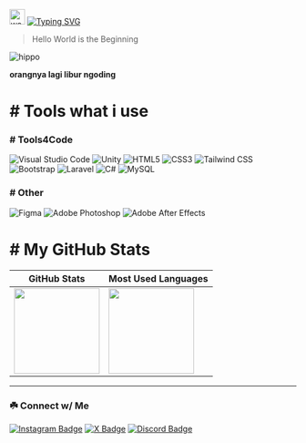 <img src="https://user-images.githubusercontent.com/72663882/171687151-bb31c996-c9d2-49c8-b593-734946893b23.gif" alt="waving hand gif" aria-hidden="true" width="27" /> [![Typing SVG](https://readme-typing-svg.herokuapp.com?font=JetBrains+Mono&weight=700&size=25&duration=2500&pause=1000&color=9BEC00&vCenter=true&random=false&width=200&height=25&lines=Hello!;I'm+Ripunn)](https://git.io/typing-svg)


> Hello World is the Beginning

![hippo](https://user-images.githubusercontent.com/73097560/115834477-dbab4500-a447-11eb-908a-139a6edaec5c.gif)

**orangnya lagi libur ngoding**

<!-- **Let's code together!** -->

# #️ Tools what i use

### #️ Tools4Code
<!-- ![Visual Studio Code](https://img.shields.io/badge/Visual%20Studio%20Code-%29D337BA.svg?style=for-the-badge&logo=vsc&logoColor=white) -->
![Visual Studio Code](https://img.shields.io/badge/Visual_Studio_Code-0078d7.svg?style=for-the-badge&logo=visual-studio-code&logoColor=white)
![Unity](https://img.shields.io/badge/Unity-777777.svg?style=for-the-badge&logo=unity&logoColor=white)
![HTML5](https://img.shields.io/badge/html5-%23E34F26.svg?style=for-the-badge&logo=html5&logoColor=white)
![CSS3](https://img.shields.io/badge/css3-%231572B6.svg?style=for-the-badge&logo=css3&logoColor=white)
![Tailwind CSS](https://img.shields.io/badge/tailwindcss-%2338B2AC.svg?style=for-the-badge&logo=tailwind-css&logoColor=white)
![Bootstrap](https://img.shields.io/badge/bootstrap-%23563D7C.svg?style=for-the-badge&logo=bootstrap&logoColor=white)
![Laravel](https://img.shields.io/badge/laravel-%23FF2D20.svg?style=for-the-badge&logo=laravel&logoColor=white)
![C#](https://img.shields.io/badge/C%23-239120.svg?style=for-the-badge&logo=c-sharp&logoColor=white)
![MySQL](https://img.shields.io/badge/mysql-D1E9F6.svg?style=for-the-badge&logo=mysql&logoColor=black)

### #️ Other
![Figma](https://img.shields.io/badge/figma-eaeaea.svg?style=for-the-badge&logo=figma&logoColor=black)
![Adobe Photoshop](https://img.shields.io/badge/Adobe%20Photoshop-161D6F.svg?style=for-the-badge&logo=Adobe%20Photoshop&logoColor=white)
![Adobe After Effects](https://img.shields.io/badge/Adobe%20After%20Effects-1230AE.svg?style=for-the-badge&logo=Adobe%20After%20Effects&logoColor=white)

# #️ My GitHub Stats

| GitHub Stats | Most Used Languages |
|---|---|
| <img height="150" src="https://github-readme-stats.vercel.app/api?username=rivanfadlani&show_icons=true&theme=monokai&rank_icon=github&icon_color=9BEC00&hide_border=true&hide_title=true&ring_color=9BEC00&bg_color=0D1117"/> | <img height="150" src="https://github-readme-stats.vercel.app/api/top-langs/?username=rivanfadlani&layout=compact&theme=monokai&count_private=true&hide_border=true&hide_title=true&bg_color=0D1117"/> |


<!-- | <img src="https://listemoji.com/img/emoji/using/large-red-circle-1f534-microsoft.png" width="9" height="9"/> Commit History |
|---|
| <img src="https://github-readme-activity-graph.vercel.app/graph?username=ihwan4rfa&theme=xcode&hide_border=true&area=true&area_color=F1E05A&point=F8302E&bg_color=0D1117&hide_title=true&line=ffffff&height=300&days=30&color=ffffff" /> | -->

<hr>

### ☘️ Connect w/ Me

[![Instagram Badge](https://img.shields.io/badge/-vvann.v_-FF407D.svg?style=for-the-badge&logo=instagram&logoColor=white)](https://www.instagram.com/vvann.v_/)
[![X Badge](https://img.shields.io/badge/-ripunn_-333333.svg?style=for-the-badge&logo=x&logoColor=white)](https://www.x.com/ripunn_/)
[![Discord Badge](https://img.shields.io/badge/-.ripunn-7695FF.svg?style=for-the-badge&logo=discord&logoColor=white)](https://discordapp.com/users/782148431635939338/)
